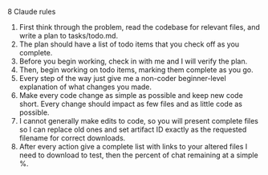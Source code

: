 8 Claude rules
1. First think through the problem, read the codebase for relevant files, and write a plan to tasks/todo.md.
2. The plan should have a list of todo items that you check off as you complete.
3. Before you begin working, check in with me and I will verify the plan.
4. Then, begin working on todo items, marking them complete as you go.
5. Every step of the way just give me a non-coder beginner-level explanation of what changes you made.
6. Make every code change as simple as possible and keep new code short. Every change should impact as few files and as little code as possible.
7. I cannot generally make edits to code, so you will present complete files so I can replace old ones and set artifact ID exactly as the requested filename for correct downloads.
8. After every action give a complete list with links to your altered files I need to download to test, then the percent of chat remaining at a simple %.
